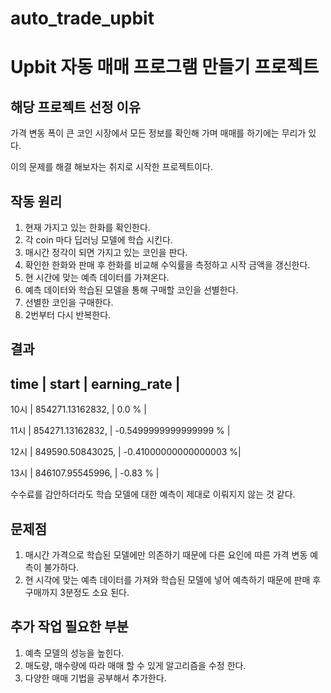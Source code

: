# auto_trade_upbit
# Upbit 자동 매매 프로그램 만들기 프로젝트
## 해당 프로젝트 선정 이유
가격 변동 폭이 큰 코인 시장에서 모든 정보를 확인해 가며 매매를 하기에는 무리가 있다. 

이의 문제를 해결 해보자는 취지로 시작한 프로젝트이다.

## 작동 원리
1. 현재 가지고 있는 한화를 확인한다.
2. 각 coin 마다 딥러닝 모델에 학습 시킨다.
3. 매시간 정각이 되면 가지고 있는 코인을 판다.
4. 확인한 한화와 판매 후 한화를 비교해 수익률을 측정하고 시작 금액을 갱신한다.
5. 현 시간에 맞는 예측 데이터를 가져온다.
6. 예측 데이터와 학습된 모델을 통해 구매할 코인을 선별한다.
7. 선별한 코인을 구매한다.
8. 2번부터 다시 반복한다.

## 결과
time | start            | earning_rate          |
------------------------------------------------
10시 | 854271.13162832, | 0.0 %                 |

11시 | 854271.13162832, | -0.5499999999999999 % |

12시 | 849590.50843025, | -0.41000000000000003 %|

13시 | 846107.95545996, | -0.83 %               |

수수료를 감안하더라도 학습 모델에 대한 예측이 제대로 이뤄지지 않는 것 같다.


## 문제점
1. 매시간 가격으로 학습된 모델에만 의존하기 때문에 다른 요인에 따른 가격 변동 예측이 불가하다.
2. 현 시각에 맞는 예측 데이터를 가져와 학습된 모델에 넣어 예측하기 때문에 판매 후 구매까지 3분정도 소요 된다.

## 추가 작업 필요한 부분
1. 예측 모델의 성능을 높힌다.
2. 매도량, 매수량에 따라 매매 할 수 있게 알고리즘을 수정 한다.
3. 다양한 매매 기법을 공부해서 추가한다.

